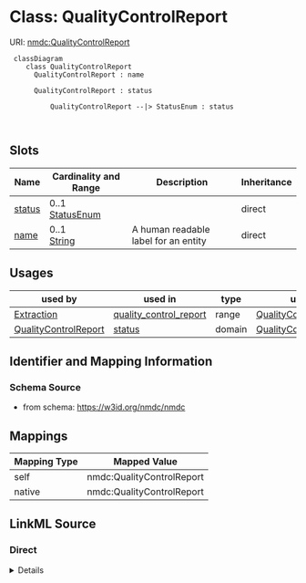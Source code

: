 # Class: QualityControlReport



URI: [nmdc:QualityControlReport](https://w3id.org/nmdc/QualityControlReport)




```mermaid
 classDiagram
    class QualityControlReport
      QualityControlReport : name
        
      QualityControlReport : status
        
          QualityControlReport --|> StatusEnum : status
        
      
```




<!-- no inheritance hierarchy -->


## Slots

| Name | Cardinality and Range | Description | Inheritance |
| ---  | --- | --- | --- |
| [status](status.md) | 0..1 <br/> [StatusEnum](StatusEnum.md) |  | direct |
| [name](name.md) | 0..1 <br/> [String](String.md) | A human readable label for an entity | direct |





## Usages

| used by | used in | type | used |
| ---  | --- | --- | --- |
| [Extraction](Extraction.md) | [quality_control_report](quality_control_report.md) | range | [QualityControlReport](QualityControlReport.md) |
| [QualityControlReport](QualityControlReport.md) | [status](status.md) | domain | [QualityControlReport](QualityControlReport.md) |






## Identifier and Mapping Information







### Schema Source


* from schema: https://w3id.org/nmdc/nmdc





## Mappings

| Mapping Type | Mapped Value |
| ---  | ---  |
| self | nmdc:QualityControlReport |
| native | nmdc:QualityControlReport |





## LinkML Source

<!-- TODO: investigate https://stackoverflow.com/questions/37606292/how-to-create-tabbed-code-blocks-in-mkdocs-or-sphinx -->

### Direct

<details>
```yaml
name: QualityControlReport
from_schema: https://w3id.org/nmdc/nmdc
slots:
- status
- name

```
</details>

### Induced

<details>
```yaml
name: QualityControlReport
from_schema: https://w3id.org/nmdc/nmdc
attributes:
  status:
    name: status
    from_schema: https://w3id.org/nmdc/nmdc
    rank: 1000
    domain: QualityControlReport
    alias: status
    owner: QualityControlReport
    domain_of:
    - QualityControlReport
    range: StatusEnum
  name:
    name: name
    description: A human readable label for an entity
    from_schema: https://w3id.org/nmdc/nmdc
    rank: 1000
    alias: name
    owner: QualityControlReport
    domain_of:
    - Protocol
    - QualityControlReport
    - NamedThing
    - PersonValue
    - Activity
    range: string

```
</details>